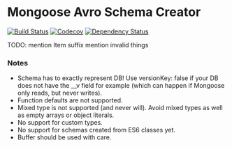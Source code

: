 # Mongoose Avro Schema Creator

[![Build Status](https://travis-ci.org/researchgate/node-package-blueprint.svg?branch=master)](https://travis-ci.org/researchgate/node-package-blueprint)
[![Codecov](https://img.shields.io/codecov/c/github/researchgate/node-package-blueprint.svg)](https://codecov.io/gh/researchgate/node-package-blueprint)
[![Dependency Status](https://dependencyci.com/github/researchgate/node-package-blueprint/badge)](https://dependencyci.com/github/researchgate/node-package-blueprint)

TODO:
mention Item suffix
mention invalid things

### Notes
* Schema has to exactly represent DB! Use versionKey: false if your DB does not have the __v field for example (which can happen if Mongoose
only reads, but never writes).
* Function defaults are not supported.
* Mixed type is not supported (and never will). Avoid mixed types as well as empty arrays or object literals.
* No support for custom types.
* No support for schemas created from ES6 classes yet.
* Buffer should be used with care.
